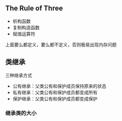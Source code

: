 ## The Rule of Three

- 析构函数
- 复制构造函数
- 赋值运算符

上面要么都定义，要么都不定义，否则极易出现内存问题

## 类继承

三种继承方式

- 公有继承：父类公有和保护成员保持原来的状态
- 私有继承：父类公有和保护成员都变成所有
- 保护继承：父类公有和保护成员都变成保护

### 继承类的大小

